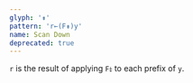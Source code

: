 ```yaml
---
glyph: '⇟'
pattern: 'r←(F⇟)y'
name: Scan Down
deprecated: true
---
```


`r` is the result of applying `F⤈` to each prefix of `y`.